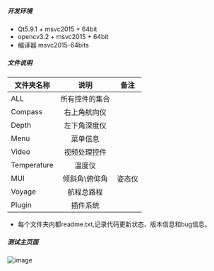 ﻿##### 开发环境
* Qt5.9.1 + msvc2015 + 64bit
* opencv3.2 + msvc2015 + 64bit
* 编译器 msvc2015-64bits

##### 文件说明
			 
| 文件夹名称 | 说明  | 备注 
| ---------- | :----: | ------ |
|ALL         | 所有控件的集合 |
|Compass     | 右上角航向仪    |
|Depth       | 左下角深度仪       |
|Menu        | 菜单信息     |
|Video       | 视频处理控件   |
|Temperature | 温度仪      |
|MUI         | 倾斜角\俯仰角 |姿态仪 |
|Voyage      | 航程总路程| 
|Plugin      | 插件系统|

* 每个文件夹内都readme.txt,记录代码更新状态、版本信息和bug信息。


##### 测试主页面

![image](https://github.com/qbingx/QBX_Widget/blob/2018.5.4/Resource/mainpage.jpg)